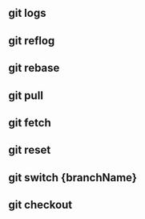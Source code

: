 ## git logs

## git reflog

## git rebase

## git pull

## git fetch

## git reset

## git switch {branchName}

## git checkout 

